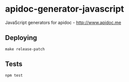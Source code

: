 # apidoc-generator-javascript
JavaScript generators for apidoc - http://www.apidoc.me

## Deploying

    make release-patch

## Tests

    npm test
